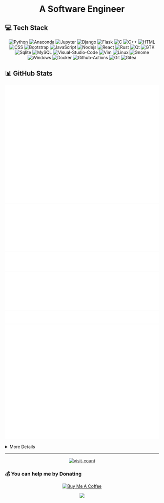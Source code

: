 <!--
### Hi there 👋

**IamRezaMousavi/IamRezaMousavi** is a ✨ _special_ ✨ repository because its `README.md` (this file) appears on your GitHub profile.

Here are some ideas to get you started:

- 🔭 I’m currently working on ...
- 🌱 I’m currently learning ...
- 👯 I’m looking to collaborate on ...
- 🤔 I’m looking for help with ...
- 💬 Ask me about ...
- 📫 How to reach me: ...
- 😄 Pronouns: ...
- ⚡ Fun fact: ...
-->

<!-- markdownlint-disable MD033 -->
<h1 align="center">A Software Engineer</h1>

## 💻 Tech Stack

<div align="center">

![Python](https://img.shields.io/badge/Python-black?style=flat-square&logo=python)
![Anaconda](https://img.shields.io/badge/Anaconda-black?style=flat-square&logo=anaconda)
![Jupyter](https://img.shields.io/badge/Jupyter-black?style=flat-square&logo=jupyter)
![Django](https://img.shields.io/badge/Django-black?style=flat-square&logo=django&logoColor=092e20)
![Flask](https://img.shields.io/badge/Flask-black?style=flat-square&logo=flask)
![C](https://img.shields.io/badge/C-black?style=flat-square&logo=c&logoColor=a8b9cc)
![C++](https://img.shields.io/badge/C%2B%2B-black?style=flat-square&logo=c%2B%2B&logoColor=00599C)
![HTML](https://img.shields.io/badge/HTML-black?style=flat-square&logo=html5)
![CSS](https://img.shields.io/badge/CSS-black?style=flat-square&logo=css3&logoColor=1572b6)
![Bootstrap](https://img.shields.io/badge/Bootstrap-black?style=flat-square&logo=bootstrap)
![JavaScript](https://img.shields.io/badge/JavaScript-black?style=flat-square&logo=javascript)
![Nodejs](https://img.shields.io/badge/Node_js-black?style=flat-square&logo=node.js)
![React](https://img.shields.io/badge/React-black?style=flat-square&logo=react)
![Rust](https://img.shields.io/badge/Rust-black?style=flat-square&logo=rust)
![Qt](https://img.shields.io/badge/Qt-black?style=flat-square&logo=qt)
![GTK](https://img.shields.io/badge/GTK-black?style=flat-square&logo=gtk)
![Sqlite](https://img.shields.io/badge/Sqlite-black?style=flat-square&logo=sqlite&logoColor=003b57)
![MySQL](https://img.shields.io/badge/MySQL-black?style=flat-square&logo=mysql)
![Visual-Studio-Code](https://img.shields.io/badge/Visual_Studio_Code-black?style=flat-square&logo=visual-studio-code&logoColor=007acc)
![Vim](https://img.shields.io/badge/Vim-black?style=flat-square&logo=vim&logoColor=019733)
![Linux](https://img.shields.io/badge/Linux-black?style=flat-square&logo=linux)
![Gnome](https://img.shields.io/badge/Gnome-black?style=flat-square&logo=gnome)
![Windows](https://img.shields.io/badge/Windows-black?style=flat-square&logo=windows&logoColor=0078d6)
![Docker](https://img.shields.io/badge/Docker-black?style=flat-square&logo=docker)
![Github-Actions](https://img.shields.io/badge/Github_Actions-black?style=flat-square&logo=github-actions)
![Git](https://img.shields.io/badge/Git-black?style=flat-square&logo=git)
![Gitea](https://img.shields.io/badge/Gitea-black?style=flat-square&logo=gitea)
</div>

## 📊 GitHub Stats

<div align="center">

![User Metrics](./images/user-metrics.svg)
![Most Used Languages](./images/most-used-languages.svg)
![Achievements Detailed](./images/achievements-detailed.svg)
![Comment Reactions](./images/comment-reactions.svg)
![Star List Languages](./images/star-list-languages.svg)
![Recent Activity](./images/recent-activity.svg)
</div>

<details>
<summary>More Details</summary>
<div align="center">

![top-langs](https://github-readme-stats.vercel.app/api/top-langs/?username=iamrezamousavi&theme=dark&hide_border=false&include_all_commits=true&count_private=true&layout=donut&langs_count=6)

![github-stats](https://github-readme-stats.vercel.app/api?username=iamrezamousavi&theme=dark&hide_border=false&include_all_commits=true&count_private=true)

![github-streak](https://github-readme-streak-stats.herokuapp.com/?user=iamrezamousavi&theme=dark&hide_border=false)

### 🏆 GitHub Trophies

![github-trophy](https://github-profile-trophy.vercel.app/?username=iamrezamousavi&theme=radical&no-frame=false&no-bg=true&margin-w=4&row=2&columns=4)

</div>
</details>

---

<div align="center">

[![visit-count](https://visitcount.itsvg.in/api?id=IamRezaMousavi&label=Profile%20Views&color=3&icon=5&pretty=false)](https://visitcount.itsvg.in)
</div>

### 💰 You can help me by Donating

<div align="center">
<a href="https://www.buymeacoffee.com/iamrezamousavi" target="_blank"><img src="https://cdn.buymeacoffee.com/buttons/v2/default-yellow.png" alt="Buy Me A Coffee" style="height: 30px !important;width: 118px !important;" ></a>

<a href="http://www.coffeete.ir/iamrezamousavi"><img src="http://www.coffeete.ir/images/buttons/lemonchiffon.png" style="width:118px;" /></a>

</div>
<!-- markdownlint-enable MD033 -->
